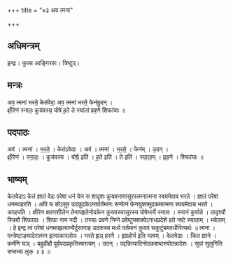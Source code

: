 +++
title = "०३ अव त्मना"

+++
## अधिमन्त्रम्
इन्द्रः। कुत्स आङ्गिरसः। त्रिष्टुप्।

## मन्त्रः
अव॒ त्मना॑ भरते॒ केत॑वेदा॒ अव॒ त्मना॑ भरते॒ फेन॑मु॒दन् ।  
क्षी॒रेण॑ स्नातः॒ कुय॑वस्य॒ योषे॑ ह॒ते ते स्या॑तां प्रव॒णे शिफा॑याः ॥

## पदपाठः
अव॑ । त्मना॑ । भ॒र॒ते॒ । केत॑ऽवेदाः । अव॑ । त्मना॑ । भ॒र॒ते॒ । फेन॑म् । उ॒दन् ।  
क्षी॒रेण॑ । स्ना॒तः॒ । कुय॑वस्य । योषे॒ इति॑ । ह॒ते इति॑ । ते इति॑ । स्या॒ता॒म् । प्र॒व॒णे । शिफा॑याः ॥

## भाष्यम्
केतवेदाऽ केतं ज्ञातं वेदः परेषां धनं येन स शादृशः कुयवनामासुरस्त्मनात्मना स्वयमेवाव भरते । ज्ञातं परेषां धनमपहरति । अपि च सोऽसुर उदन्नुदकेऽन्तर्वर्तमानः सन्फेनं फेनयुक्तमुदकमात्मना स्वयमेवाच भरते । अपहरति । क्षीरेण क्षरणशीलेन तेनापहृतेनोदकेन कुयवस्यासुरस्य योषेभार्ये स्नातः । स्नानं कुर्वाते । तादृश्यौ स्त्रियौ शिफायाः । शिफा नाम नदी । तस्याः प्रवणे निम्ने प्रवेष्टुमशक्येऽगाधप्रदेशे हते नष्टे स्याताम् । भवेताम् । हे इन्द्र त्वं परेषां धनमपहृत्यान्यैर्दुरवगाह उदकस्य मध्ये वर्तमानं कुयवं सकुटुंबमवधीरित्यर्थः ॥ त्मना । मन्त्रेष्टाङ्यादेरात्मन इत्याकारलोपः । भरते हृञ् हरणे । हृग्रहोर्भ इति भत्वम् । केतवेदाः । कित ज्ञाने । कर्मणि घञ् । बहुव्रीहौ पूर्वपदप्रकृतिस्वरत्वम् । उदन् । पद्दन्नित्यादिनोदकशब्दस्योदन्नादेशः । सुपां सुलुगिति सप्तम्या लुक् ॥ ३ ॥